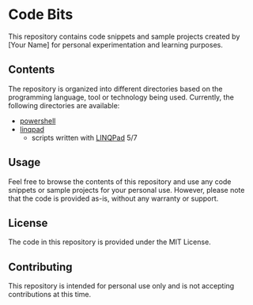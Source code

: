 # Code Bits

This repository contains code snippets and sample projects created by [Your Name] for personal experimentation and learning purposes.

## Contents
The repository is organized into different directories based on the programming language, tool or technology being used. Currently, the following directories are available:

- [powershell](./powershell)
- [linqpad](./linqpad)
  - scripts written with [LINQPad](https://www.linqpad.net) 5/7

## Usage
Feel free to browse the contents of this repository and use any code snippets or sample projects for your personal use. However, please note that the code is provided as-is, without any warranty or support.

## License
The code in this repository is provided under the MIT License.

## Contributing
This repository is intended for personal use only and is not accepting contributions at this time.
